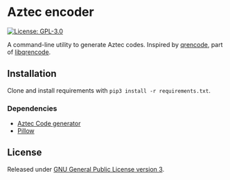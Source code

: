 # Aztec encoder

[![License: GPL-3.0](https://img.shields.io/github/license/teoc98/aztecencoder)](https://opensource.org/licenses/GPL-3.0)

A command-line utility to generate Aztec codes. Inspired by [qrencode](https://linux.die.net/man/1/qrencode), part of [libqrencode](https://fukuchi.org/works/qrencode/). 

## Installation

Clone and install requirements with `pip3 install -r requirements.txt`. 

### Dependencies

- [Aztec Code generator](https://github.com/dlenski/aztec_code_generator)
- [Pillow](https://pillow.readthedocs.io)

## License

Released under [GNU General Public License version 3](https://github.com/teoc98/aztecencoder/blob/master/LICENSE).
